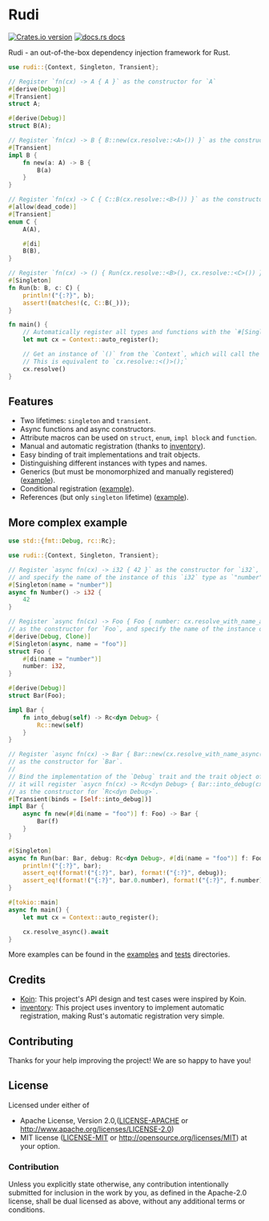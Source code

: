 # Rudi

[![Crates.io version](https://img.shields.io/crates/v/rudi.svg?style=flat-square)](https://crates.io/crates/rudi)
[![docs.rs docs](https://img.shields.io/badge/docs-latest-blue.svg?style=flat-square)](https://docs.rs/rudi)

Rudi - an out-of-the-box dependency injection framework for Rust.

```rust
use rudi::{Context, Singleton, Transient};

// Register `fn(cx) -> A { A }` as the constructor for `A`
#[derive(Debug)]
#[Transient]
struct A;

#[derive(Debug)]
struct B(A);

// Register `fn(cx) -> B { B::new(cx.resolve::<A>()) }` as the constructor for `B`
#[Transient]
impl B {
    fn new(a: A) -> B {
        B(a)
    }
}

// Register `fn(cx) -> C { C::B(cx.resolve::<B>()) }` as the constructor for `C`
#[allow(dead_code)]
#[Transient]
enum C {
    A(A),

    #[di]
    B(B),
}

// Register `fn(cx) -> () { Run(cx.resolve::<B>(), cx.resolve::<C>()) }` as the constructor for `()`
#[Singleton]
fn Run(b: B, c: C) {
    println!("{:?}", b);
    assert!(matches!(c, C::B(_)));
}

fn main() {
    // Automatically register all types and functions with the `#[Singleton]` or `#[Transient]` attribute.
    let mut cx = Context::auto_register();

    // Get an instance of `()` from the `Context`, which will call the `Run` function.
    // This is equivalent to `cx.resolve::<()>();`
    cx.resolve()
}
```

## Features

- Two lifetimes: `singleton` and `transient`.
- Async functions and async constructors.
- Attribute macros can be used on `struct`, `enum`, `impl block` and `function`.
- Manual and automatic registration (thanks to [inventory](https://github.com/dtolnay/inventory)).
- Easy binding of trait implementations and trait objects.
- Distinguishing different instances with types and names.
- Generics (but must be monomorphized and manually registered) ([example](./examples/hello-world-with-generic/)).
- Conditional registration ([example](./examples/condition/)).
- References (but only `singleton` lifetime) ([example](./examples/reference/)).

## More complex example

```rust
use std::{fmt::Debug, rc::Rc};

use rudi::{Context, Singleton, Transient};

// Register `async fn(cx) -> i32 { 42 }` as the constructor for `i32`,
// and specify the name of the instance of this `i32` type as `"number"`.
#[Singleton(name = "number")]
async fn Number() -> i32 {
    42
}

// Register `async fn(cx) -> Foo { Foo { number: cx.resolve_with_name_async("number").await } }`
// as the constructor for `Foo`, and specify the name of the instance of this `Foo` type as `"foo"`.
#[derive(Debug, Clone)]
#[Singleton(async, name = "foo")]
struct Foo {
    #[di(name = "number")]
    number: i32,
}

#[derive(Debug)]
struct Bar(Foo);

impl Bar {
    fn into_debug(self) -> Rc<dyn Debug> {
        Rc::new(self)
    }
}

// Register `async fn(cx) -> Bar { Bar::new(cx.resolve_with_name_async("foo").await).await }`
// as the constructor for `Bar`.
//
// Bind the implementation of the `Debug` trait and the trait object of the `Debug` trait,
// it will register `asycn fn(cx) -> Rc<dyn Debug> { Bar::into_debug(cx.resolve_async().await) }`
// as the constructor for `Rc<dyn Debug>`.
#[Transient(binds = [Self::into_debug])]
impl Bar {
    async fn new(#[di(name = "foo")] f: Foo) -> Bar {
        Bar(f)
    }
}

#[Singleton]
async fn Run(bar: Bar, debug: Rc<dyn Debug>, #[di(name = "foo")] f: Foo) {
    println!("{:?}", bar);
    assert_eq!(format!("{:?}", bar), format!("{:?}", debug));
    assert_eq!(format!("{:?}", bar.0.number), format!("{:?}", f.number));
}

#[tokio::main]
async fn main() {
    let mut cx = Context::auto_register();

    cx.resolve_async().await
}
```

More examples can be found in the [examples](./examples/) and [tests](./rudi/tests/) directories.

## Credits

- [Koin](https://github.com/InsertKoinIO/koin): This project's API design and test cases were inspired by Koin.
- [inventory](https://github.com/dtolnay/inventory): This project uses inventory to implement automatic registration, making Rust's automatic registration very simple.

## Contributing

Thanks for your help improving the project! We are so happy to have you!

## License

Licensed under either of

- Apache License, Version 2.0,([LICENSE-APACHE](./LICENSE-APACHE) or <http://www.apache.org/licenses/LICENSE-2.0>)
- MIT license ([LICENSE-MIT](./LICENSE-MIT) or <http://opensource.org/licenses/MIT>)
  at your option.

### Contribution

Unless you explicitly state otherwise, any contribution intentionally submitted for inclusion in the work by you, as defined in the Apache-2.0 license, shall be dual licensed as above, without any additional terms or conditions.
